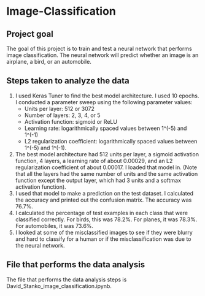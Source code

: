 # Image-Classification
## Project goal
The goal of this project is to train and test a neural network that performs image classification. The neural network will predict whether an image is an airplane, a bird, or an automobile.

## Steps taken to analyze the data
1. I used Keras Tuner to find the best model architecture. I used 10 epochs. I conducted a parameter sweep using the following parameter values:
    - Units per layer: 512 or 3072
    - Number of layers: 2, 3, 4, or 5
    - Activation function: sigmoid or ReLU
    - Learning rate: logarithmically spaced values between 1^(-5) and 1^(-1)
    - L2 regularization coefficient: logarithmically spaced values between 1^(-5) and 1^(-1).
2. The best model architecture had 512 units per layer, a sigmoid activation function, 4 layers, a learning rate of about 0.00029, and an L2 regularization coefficient of about 0.00017. I loaded that model in. (Note that all the layers had the same number of units and the same activation function except the output layer, which had 3 units and a softmax activation function).
3. I used that model to make a prediction on the test dataset. I calculated the accuracy and printed out the confusion matrix. The accuracy was 76.7%.
4. I calculated the percentage of test examples in each class that were classified correctly. For birds, this was 78.2%. For planes, it was 78.3%. For automobiles, it was 73.6%.
5. I looked at some of the misclassified images to see if they were blurry and hard to classify for a human or if the misclassification was due to the neural network.

## File that performs the data analysis
The file that performs the data analysis steps is David_Stanko_image_classification.ipynb.
